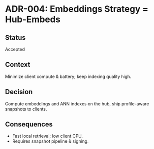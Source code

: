 # ADR-004: Embeddings Strategy = Hub-Embeds

## Status
Accepted

## Context
Minimize client compute & battery; keep indexing quality high.

## Decision
Compute embeddings and ANN indexes on the hub, ship profile-aware snapshots to clients.

## Consequences
- Fast local retrieval; low client CPU.
- Requires snapshot pipeline & signing.
